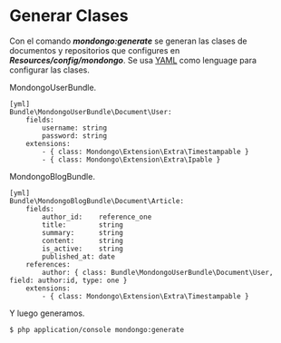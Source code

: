 Generar Clases
==============

Con el comando **_mondongo:generate_** se generan las clases de documentos
y repositorios que configures en **_Resources/config/mondongo_**. Se usa
[YAML](http://www.yaml.org) como lenguage para configurar las clases.

MondongoUserBundle.

    [yml]
    Bundle\MondongoUserBundle\Document\User:
        fields:
            username: string
            password: string
        extensions:
            - { class: Mondongo\Extension\Extra\Timestampable }
            - { class: Mondongo\Extension\Extra\Ipable }

MondongoBlogBundle.

    [yml]
    Bundle\MondongoBlogBundle\Document\Article:
        fields:
            author_id:    reference_one
            title:        string
            summary:      string
            content:      string
            is_active:    string
            published_at: date
        references:
            author: { class: Bundle\MondongoUserBundle\Document\User, field: author:id, type: one }
        extensions:
            - { class: Mondongo\Extension\Extra\Timestampable }

Y luego generamos.

    $ php application/console mondongo:generate
